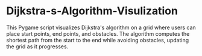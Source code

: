 # Dijkstra-s-Algorithm-Visulization
This Pygame script visualizes Dijkstra's algorithm on a grid where users can place start points, end points, and obstacles. The algorithm computes the shortest path from the start to the end while avoiding obstacles, updating the grid as it progresses.
